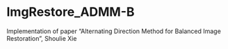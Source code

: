 # ImgRestore_ADMM-B
Implementation of paper “Alternating Direction Method for Balanced  Image Restoration”, Shoulie Xie
